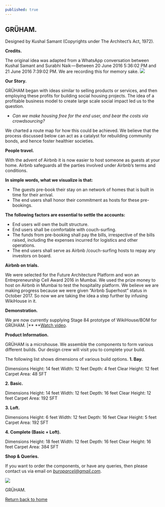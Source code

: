 ```yaml
---
published: true
---
```

## GRÜHAM.

Designed by Kushal Samant (Copyrights under The Architect’s Act, 1972).

**Credits.**

The original idea was adapted from a WhatsApp 
conversation between Kushal Samant and Surabhi Naik — Between 20 June 
2016 5:36:02 PM and 21 June 2016 7:39:02 PM. We are recording this for 
memory sake.
![](https://66.media.tumblr.com/68db6f867daae3e4e761ee5f637f74d7/38963e009a684668-09/s540x810/f7653abb0237b3cc2b0ad29170fb63b9ba6f2d0d.gif)

**Our Story.**

GRÜHAM began with ideas similar to selling products or services, and then employing these profits for building social housing projects. The idea of a profitable business model to create large scale social impact led us to the question.

*   _Can we make housing free for the end user, and bear the costs via crowdsourcing?_

We charted a route map for how this could be achieved. We believe that the process discussed below can act as a catalyst for rebuilding community bonds, and hence foster healthier societies.

**People travel.**

With the advent of Airbnb it is now easier to host someone as guests at your home. Airbnb safeguards all the parties involved under Airbnb’s terms and conditions.

**In simple words, what we visualize is that:**

*   The guests pre-book their stay on an network of homes that is built in time for their arrival.
*   The end users shall honor their commitment as hosts for these pre-bookings.

**The following factors are essential to settle the accounts:**

*   End users will own the built structure.
*   End users shall be comfortable with couch-surfing.
*   The funds from pre-booking shall pay the bills, irrespective of the bills raised, including the expenses incurred for logistics and other operations.
*   The end users shall serve as Airbnb /couch-surfing hosts to repay any investors on board.

**Airbnb on trials.**

We were selected for the Future Architecture Platform and won an Entrepreneurship Cell Award 2016 in Mumbai. We used the prize money to host on Airbnb in Mumbai to test the hospitality platform. We believe we are making progress because we were given “Airbnb Superhost” status in October 2017. So now we are taking the idea a step further by infusing WikiHouse in it.

**Demonstration.**

We are now currently supplying Stage 84 prototype of WikiHouse/BOM for GRÜHAM. |** **[Watch video](https://www.youtube.com/watch?v=joiJpumAlmg).

**Product Information.**

GRÜHAM is a microhouse.
We assemble the components to form various different builds.
Our design crew will visit you to complete your build.

The following list shows dimensions of various build options.
**1. Bay.**

Dimensions
Height: 14 feet
Width: 12 feet
Depth: 4 feet
Clear Height: 12 feet
Carpet Area: 48 SFT

**2. Basic.**

Dimensions
Height: 14 feet
Width: 12 feet
Depth: 16 feet
Clear Height: 12 feet
Carpet Area: 192 SFT

**3. Loft.**

Dimensions
Height: 6 feet
Width: 12 feet
Depth: 16 feet
Clear Height: 5 feet
Carpet Area: 192 SFT

**4. Complete (Basic + Loft).**

Dimensions
Height: 18 feet
Width: 12 feet
Depth: 16 feet
Clear Height: 16 feet
Carpet Area: 384 SFT

**Shop & Queries.**

If you want to order the components, or have any queries, then please contact us via email on [_buroparcel@gmail.com_](mailto:buroparcel@gmail.com).

![](https://66.media.tumblr.com/e5481b89c70eea291699fd1aa0b2cb07/38963e009a684668-9a/s540x810/35535c7ce385073f3b744383266a6e5de2567424.jpg)

GRÜHAM.

[Return back to home](https://kvshvl.github.io/index.html)
